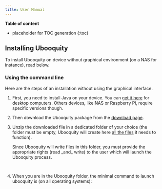 ```yaml
---
title: User Manual
---
```


**Table of content**

* placeholder for TOC generation
{:toc}


## Installing Ubooquity


To install Ubooquity on device without graphical environment (on a NAS for instance), read below.

### Using the command line

Here are the steps of an installation without using the graphical interface.

1. First, you need to install Java on your device. You can [get it here](https://www.java.com/en/download/manual.jsp) for desktop computers. Others devices, like NAS or Raspberry Pi, require specific versions though.  

2. Then download the Ubooquity package from the [download page](http://vaemendis.net/ubooquity/static2/download).  

3. Unzip the downloaded file in a dedicated folder of your choice (the folder must be empty, Ubooquity will create here [all the files](dir-structure.html) it needs to function).  

    <div class="notebox">
    Since Ubooquity will write files in this folder, you must provide the appropriate rights (read _and_ write) to the user which will launch the Ubooquity process.
    </div>

<br>
  

4. When you are in the Ubooquity folder, the minimal command to launch ubooquity is (on all operating systems):
   
